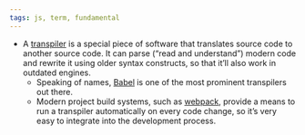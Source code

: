 ```yaml
---
tags: js, term, fundamental
---
```


- A [transpiler](https://en.wikipedia.org/wiki/Source-to-source_compiler) is a special piece of software that translates source code to another source code. It can parse (“read and understand”) modern code and rewrite it using older syntax constructs, so that it’ll also work in outdated engines.
	- Speaking of names, [Babel](https://babeljs.io) is one of the most prominent transpilers out there.
	- Modern project build systems, such as [webpack](https://webpack.js.org/), provide a means to run a transpiler automatically on every code change, so it’s very easy to integrate into the development process.
